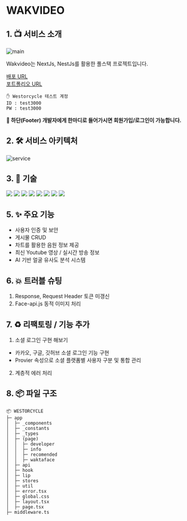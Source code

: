 # WAKVIDEO

## 1. 📺 서비스 소개

![main](https://github.com/user-attachments/assets/89d2646d-a123-400f-ab20-b936f2ab5cb6)

&#x20;Wakvideo는 NextJs, NestJs를 활용한 풀스택 프로젝트입니다.

[배포 URL](https://wakvideo.shop/) <br>
[포트폴리오 URL](https://unmarred-piper-950.notion.site/Wakvideo-Youtube-site-41e1ac281b3f437f94e58335897a36c6?pvs=4)

```
✋ Westorcycle 테스트 계정
ID : test3000
PW : test3000
```

**📌 하단(Footer) 개발자에게 한마디로 들어가시면 회원가입/로그인이 가능합니다.**

## 2. 🛠️ 서비스 아키텍처

![service](https://github.com/user-attachments/assets/146cd6b3-95d8-4cd8-bf71-8d0f3caf887d)

## 3. 🔧 기술

![](https://img.shields.io/badge/Nextjs-000000?style=for-the-badge&logo=nextdotjs&logoColor=white) ![](https://img.shields.io/badge/nestjs-E0234E?style=for-the-badge&logo=nestjs&logoColor=white) ![](https://img.shields.io/badge/typescript-3178C6?style=for-the-badge&logo=typescript&logoColor=white) ![](https://img.shields.io/badge/mysql-4479A1?style=for-the-badge&logo=mysql&logoColor=white) ![](https://img.shields.io/badge/tailwindcss-06B6D4?style=for-the-badge&logo=tailwindcss&logoColor=white) ![](https://img.shields.io/badge/vercel-000000?style=for-the-badge&logo=vercel&logoColor=white) ![](https://img.shields.io/badge/amazonaws-232F3E?style=for-the-badge&logo=amazonaws&logoColor=white) ![](https://img.shields.io/badge/amazons3-569A31?style=for-the-badge&logo=amazons3&logoColor=white)

## 5. ✨ 주요 기능

- 사용자 인증 및 보안
- 게시물 CRUD
- 차트를 활용한 음원 정보 제공
- 최신 Youtube 영상 / 실시간 방송 정보
- AI 기반 얼굴 유사도 분석 시스템

## 6. 💥 트러블 슈팅

1.  Response, Request Header 토큰 미갱신
2.  Face-api.js 동적 이미지 처리

## 7. ♻️ 리팩토링 / 기능 추가

1. 소셜 로그인 구현 해보기

- 카카오, 구글, 깃허브 소셜 로그인 기능 구현
- Provier 속성으로 소셜 플랫폼별 사용자 구분 및 통합 관리

2. 계층적 에러 처리

## 8. 📦 파일 구조

```
📦 WESTORCYCLE
├─ app
│  ├─ _components
│  ├─ _constants
│  ├─ _types
│  ├─ (page)
│  │  ├─ developer
│  │  ├─ info
│  │  ├─ recomended
│  │  ├─ waktaface
│  ├─ api
│  ├─ hook
│  ├─ lip
│  ├─ stores
│  ├─ util
│  ├─ error.tsx
│  ├─ global.css
│  ├─ layout.tsx
│  ├─ page.tsx
├─ middleware.ts

```
